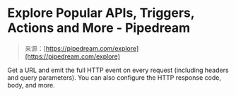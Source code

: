 <!--yml
category: 未分类
date: 2024-05-29 13:28:21
-->

# Explore Popular APIs, Triggers, Actions and More - Pipedream

> 来源：[https://pipedream.com/explore](https://pipedream.com/explore)

Get a URL and emit the full HTTP event on every request (including headers and query parameters). You can also configure the HTTP response code, body, and more.